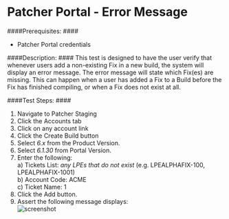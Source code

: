 Patcher Portal - Error Message
==============================

####Prerequisites: ####

* Patcher Portal credentials

####Description: ####
This test is designed to have the user verify that whenever users add a non-existing Fix in a new build, the system will display an error message. The error message will state which Fix(es) are missing. This can happen when a user has added a Fix to a Build before the Fix has finished compiling, or when a Fix does not exist at all.

####Test Steps: ####
1. Navigate to Patcher Staging
1. Click the Accounts tab
1. Click on any account link
1. Click the Create Build button
1. Select *6.x* from the Product Version.
1. Select *6.1.30* from Portal Version.
1. Enter the following:    
	a) Tickets List: 	*any LPEs that do not exist* (e.g. LPEALPHAFIX-100, LPEALPHAFIX-1001)    
	b) Account Code: ACME    
	c) Ticket Name: 1
1. Click the Add button.
1. Assert the following message displays:    
![screenshot](https://github.com/liferay/liferay-qa-ee/raw/master/patcher-portal/images/build-error-message.png)
	